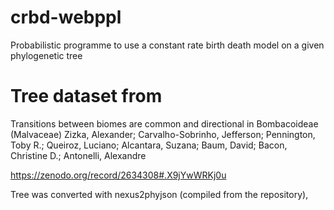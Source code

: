 # crbd-webppl
Probabilistic programme to use a constant rate birth death model on a given phylogenetic tree

# Tree dataset from
Transitions between biomes are common and directional in Bombacoideae (Malvaceae)
 Zizka, Alexander;  Carvalho-Sobrinho, Jefferson;  Pennington, Toby R.; Queiroz, Luciano; Alcantara, Suzana; Baum, David;  Bacon, Christine D.;  Antonelli, Alexandre

https://zenodo.org/record/2634308#.X9jYwWRKj0u

Tree was converted with nexus2phyjson (compiled from the repository)‚
